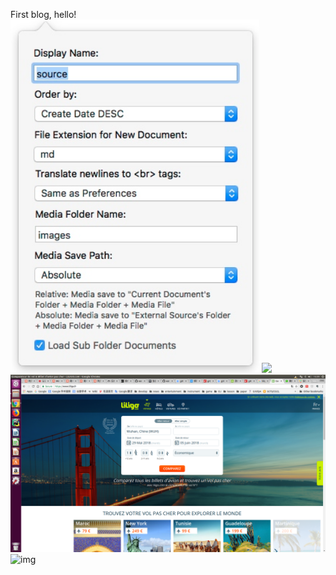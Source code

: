 First blog, hello!
![](.2018-05-22-First-Blog_images/c54a7950.png)
![](file:///home/ezraxe/Pictures/Selection_001.png)
![img01](https://github.com/ezraxe/ezraxe.github.io/raw/master/img/screenshot.png)
![img](https://github.com/ezraxe/blogpic/raw/master/screenshot.png)